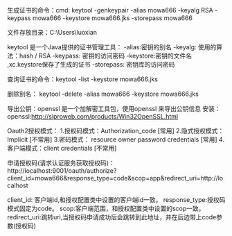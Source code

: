 生成证书的命令：cmd:
keytool -genkeypair -alias mowa666 -keyalg RSA -keypass mowa666 -keystore mowa666.jks -storepass mowa666

文件存放目录：C:\Users\luoxian

keytool 是一个Java提供的证书管理工具：
-alias:密钥的别名
-keyalg: 使用的算法：hash / RSA
-keypass: 密钥的访问密码
-keystore:密钥的文件名 ,xc.keystore保存了生成的证书
-storepass: 密钥库的访问密码

查询证书的命令：keytool -list -keystore mowa666.jks

删除别名： keytool -delete -alias mowa666 -keystore mowa666.jks

导出公钥：openssl 是一个加解密工具包，使用openssl 来导出公钥信息
安装：openssl:http://slproweb.com/products/Win32OpenSSL.html



Oauth2授权模式：
1.授权码模式：Authorization_code [常用]
2.隐式授权模式：Implicit [不常用]
3.密码模式： resource owner password credentials [常用]
4.客户端模式：client credentials [不常用]


申请授权码(请求认证服务获取授权码)：
http://localhost:9001/oauth/authorize?client_id=mowa666&response_type=code&scop=app&redirect_uri=http://localhost


client_id: 客户端id,和授权配置类中设置的客户端id一致。
response_type:授权码模式固定为code。
scop:客户端范围，和授权配置类中设置的scop一致。
redirect_uri:跳转uri,当授权码申请成功后会跳转到此地址，并在后边带上code参数(授权码)

